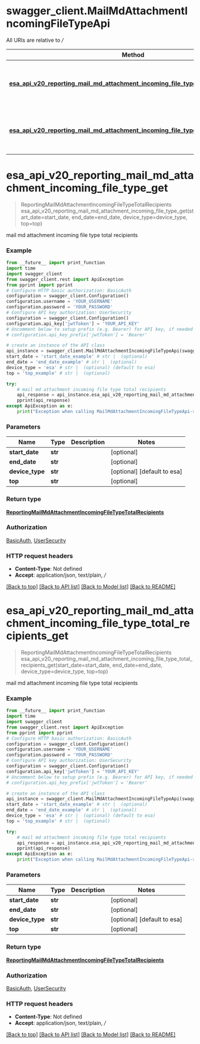 # swagger_client.MailMdAttachmentIncomingFileTypeApi

All URIs are relative to */*

Method | HTTP request | Description
------------- | ------------- | -------------
[**esa_api_v20_reporting_mail_md_attachment_incoming_file_type_get**](MailMdAttachmentIncomingFileTypeApi.md#esa_api_v20_reporting_mail_md_attachment_incoming_file_type_get) | **GET** /esa/api/v2.0/reporting/mail_md_attachment_incoming_file_type | mail md attachment incoming file type total recipients
[**esa_api_v20_reporting_mail_md_attachment_incoming_file_type_total_recipients_get**](MailMdAttachmentIncomingFileTypeApi.md#esa_api_v20_reporting_mail_md_attachment_incoming_file_type_total_recipients_get) | **GET** /esa/api/v2.0/reporting/mail_md_attachment_incoming_file_type/total_recipients | mail md attachment incoming file type total recipients

# **esa_api_v20_reporting_mail_md_attachment_incoming_file_type_get**
> ReportingMailMdAttachmentIncomingFileTypeTotalRecipients esa_api_v20_reporting_mail_md_attachment_incoming_file_type_get(start_date=start_date, end_date=end_date, device_type=device_type, top=top)

mail md attachment incoming file type total recipients

### Example
```python
from __future__ import print_function
import time
import swagger_client
from swagger_client.rest import ApiException
from pprint import pprint
# Configure HTTP basic authorization: BasicAuth
configuration = swagger_client.Configuration()
configuration.username = 'YOUR_USERNAME'
configuration.password = 'YOUR_PASSWORD'
# Configure API key authorization: UserSecurity
configuration = swagger_client.Configuration()
configuration.api_key['jwtToken'] = 'YOUR_API_KEY'
# Uncomment below to setup prefix (e.g. Bearer) for API key, if needed
# configuration.api_key_prefix['jwtToken'] = 'Bearer'

# create an instance of the API class
api_instance = swagger_client.MailMdAttachmentIncomingFileTypeApi(swagger_client.ApiClient(configuration))
start_date = 'start_date_example' # str |  (optional)
end_date = 'end_date_example' # str |  (optional)
device_type = 'esa' # str |  (optional) (default to esa)
top = 'top_example' # str |  (optional)

try:
    # mail md attachment incoming file type total recipients
    api_response = api_instance.esa_api_v20_reporting_mail_md_attachment_incoming_file_type_get(start_date=start_date, end_date=end_date, device_type=device_type, top=top)
    pprint(api_response)
except ApiException as e:
    print("Exception when calling MailMdAttachmentIncomingFileTypeApi->esa_api_v20_reporting_mail_md_attachment_incoming_file_type_get: %s\n" % e)
```

### Parameters

Name | Type | Description  | Notes
------------- | ------------- | ------------- | -------------
 **start_date** | **str**|  | [optional] 
 **end_date** | **str**|  | [optional] 
 **device_type** | **str**|  | [optional] [default to esa]
 **top** | **str**|  | [optional] 

### Return type

[**ReportingMailMdAttachmentIncomingFileTypeTotalRecipients**](ReportingMailMdAttachmentIncomingFileTypeTotalRecipients.md)

### Authorization

[BasicAuth](../README.md#BasicAuth), [UserSecurity](../README.md#UserSecurity)

### HTTP request headers

 - **Content-Type**: Not defined
 - **Accept**: application/json, text/plain, */*

[[Back to top]](#) [[Back to API list]](../README.md#documentation-for-api-endpoints) [[Back to Model list]](../README.md#documentation-for-models) [[Back to README]](../README.md)

# **esa_api_v20_reporting_mail_md_attachment_incoming_file_type_total_recipients_get**
> ReportingMailMdAttachmentIncomingFileTypeTotalRecipients esa_api_v20_reporting_mail_md_attachment_incoming_file_type_total_recipients_get(start_date=start_date, end_date=end_date, device_type=device_type, top=top)

mail md attachment incoming file type total recipients

### Example
```python
from __future__ import print_function
import time
import swagger_client
from swagger_client.rest import ApiException
from pprint import pprint
# Configure HTTP basic authorization: BasicAuth
configuration = swagger_client.Configuration()
configuration.username = 'YOUR_USERNAME'
configuration.password = 'YOUR_PASSWORD'
# Configure API key authorization: UserSecurity
configuration = swagger_client.Configuration()
configuration.api_key['jwtToken'] = 'YOUR_API_KEY'
# Uncomment below to setup prefix (e.g. Bearer) for API key, if needed
# configuration.api_key_prefix['jwtToken'] = 'Bearer'

# create an instance of the API class
api_instance = swagger_client.MailMdAttachmentIncomingFileTypeApi(swagger_client.ApiClient(configuration))
start_date = 'start_date_example' # str |  (optional)
end_date = 'end_date_example' # str |  (optional)
device_type = 'esa' # str |  (optional) (default to esa)
top = 'top_example' # str |  (optional)

try:
    # mail md attachment incoming file type total recipients
    api_response = api_instance.esa_api_v20_reporting_mail_md_attachment_incoming_file_type_total_recipients_get(start_date=start_date, end_date=end_date, device_type=device_type, top=top)
    pprint(api_response)
except ApiException as e:
    print("Exception when calling MailMdAttachmentIncomingFileTypeApi->esa_api_v20_reporting_mail_md_attachment_incoming_file_type_total_recipients_get: %s\n" % e)
```

### Parameters

Name | Type | Description  | Notes
------------- | ------------- | ------------- | -------------
 **start_date** | **str**|  | [optional] 
 **end_date** | **str**|  | [optional] 
 **device_type** | **str**|  | [optional] [default to esa]
 **top** | **str**|  | [optional] 

### Return type

[**ReportingMailMdAttachmentIncomingFileTypeTotalRecipients**](ReportingMailMdAttachmentIncomingFileTypeTotalRecipients.md)

### Authorization

[BasicAuth](../README.md#BasicAuth), [UserSecurity](../README.md#UserSecurity)

### HTTP request headers

 - **Content-Type**: Not defined
 - **Accept**: application/json, text/plain, */*

[[Back to top]](#) [[Back to API list]](../README.md#documentation-for-api-endpoints) [[Back to Model list]](../README.md#documentation-for-models) [[Back to README]](../README.md)

